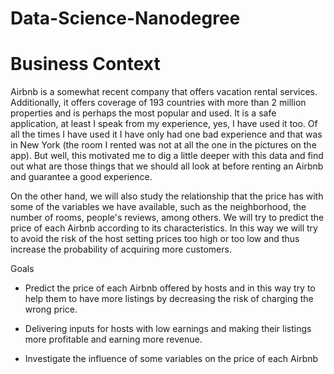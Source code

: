 # Data-Science-Nanodegree

# Business Context

Airbnb is a somewhat recent company that offers vacation rental services. Additionally, it offers coverage of 193 countries with more than 2 million properties and is perhaps the most popular and used. It is a safe application, at least I speak from my experience, yes, I have used it too. Of all the times I have used it I have only had one bad experience and that was in New York (the room I rented was not at all the one in the pictures on the app). But well, this motivated me to dig a little deeper with this data and find out what are those things that we should all look at before renting an Airbnb and guarantee a good experience.

On the other hand, we will also study the relationship that the price has with some of the variables we have available, such as the neighborhood, the number of rooms, people's reviews, among others. We will try to predict the price of each Airbnb according to its characteristics. In this way we will try to avoid the risk of the host setting prices too high or too low and thus increase the probability of acquiring more customers.

Goals
* Predict the price of each Airbnb offered by hosts and in this way try to help them to have more listings by decreasing the risk of charging the wrong price.

* Delivering inputs for hosts with low earnings and making their listings more profitable and earning more revenue.

* Investigate the influence of some variables on the price of each Airbnb
